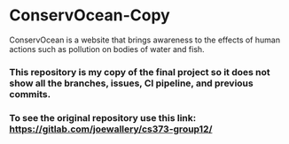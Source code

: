 # ConservOcean-Copy
ConservOcean is a website that brings awareness to the effects of human actions such as pollution on bodies of water and fish.

### This repository is my copy of the final project so it does not show all the branches, issues, CI pipeline, and previous commits.

### To see the original repository use this link: https://gitlab.com/joewallery/cs373-group12/
